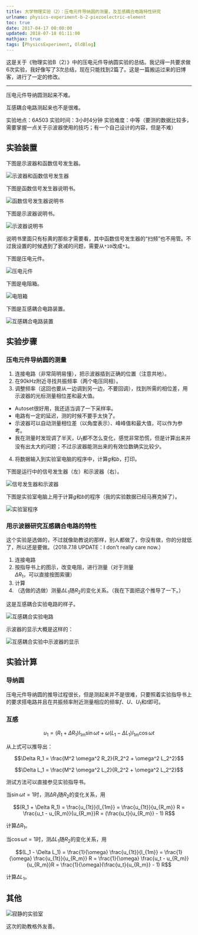 ```yaml
---
title: 大学物理实验（2）：压电元件导纳圆的测量，及互感耦合电路特性研究
urlname: physics-experiment-b-2-piezoelectric-element
toc: true
date: 2017-04-17 00:00:00
updated: 2018-07-18 01:11:00
mathjax: true
tags: [PhysicsExperiment, OldBlog]
---
```


这是关于《物理实验B（2）》中的压电元件导纳圆实验的总结。我记得一共要求做6次实验，我好像写了3次总结，现在只能找到2篇了。这是一篇搬运过来的旧博客，进行了一定的修改。

---

压电元件导纳圆测起来不难。

互感耦合电路测起来也不是很难。

实验地点：6A503
实验时间：3小时4分钟
实验难度：中等（要测的数据比较多，需要掌握一点关于示波器使用的技巧；有一个自己设计的内容，但是不难）

## 实验装置

下图是示波器和函数信号发生器。

![示波器和函数信号发生器](test-suite-1.jpg)

下图是函数信号发生器说明书。

![函数信号发生器说明书](manual-1.jpg)

下图是示波器说明书。

![示波器说明书](manual-2.jpg)

说明书里面只有标黄的那些才需要看，其中函数信号发生器的“扫频”也不用管。不过我设置的时候遇到了衰减的问题，需要从`*10`改成`*1`。

下图是压电元件。

![压电元件](piezoelectric-element.jpg)

下图是电阻箱。

![电阻箱](resistance-box.jpg)

下图是互感耦合电路装置。

![互感耦合电路装置](circuit.jpg)

## 实验步骤

### 压电元件导纳圆的测量

1. 连接电路（非常简明易懂），把示波器插到正确的位置（注意共地）。
2. 在90kHz附近寻找共振频率（两个电压同相）。
3. 调整频率（这回也要从一边调到另一边，不要回调），找到所需的相位差，用示波器的光标测量相位差和最大值。
  * Autoset很好用，我还适当调了一下采样率。
  * 电路有一定的延迟，测的时候不要手太快了。
  * 示波器可以自动测量相位差（以角度表示）、峰峰值和最大值，可以作为参考。
  * 我在测量时发现调了半天，$U_1$都不怎么变化，感觉非常恐慌，但是计算出来并没有出太大的问题；不过示波器能测出来的有效位数确实比较少。
4. 将数据输入到实验室电脑的程序中，计算$g$和$b$，打印。

下图是运行中的信号发生器（左）和示波器（右）。

![信号发生器和示波器](oscillometer.jpg)

下图是实验室电脑上用于计算$g$和$b$的程序（我的实验数据已经马赛克掉了）。

![实验室程序](program.jpg)

### 用示波器研究互感耦合电路的特性

这个实验是选做的，不过就像助教说的那样，别人都做了，你没有做，你的分就低了，所以还是要做。（2018.7.18 UPDATE：I don't really care now.）

1. 连接电路
2. 按指导书上的图示，改变电阻，进行测量（对于测量$\Delta R_1$，可以直接按图索骥）
3. 计算
4. （选做的选做）测量$\Delta L_1$随$R_2$的变化关系。（我在下面把这个推导了一下。）

这是互感耦合实验电路的样子。

![互感耦合实验电路](mutual-inductance-circuit.jpg)

示波器的显示大概是这样的：

![互感耦合实验中示波器的显示](mutual-inductance-oscillometer.jpg)

## 实验计算

### 导纳圆

压电元件导纳圆的推导过程很长，但是测起来并不是很难，只要照着实验指导书上的要求搭电路并且在共振频率附近测量相应的频率$f$、$U$、$U_1$和$t$即可。

### 互感

$$u_1 = (R_1 + \Delta R_1) I_{1m} \sin{\omega t} + \omega (L_1 - \Delta L_1) I_{1m} \cos{\omega t}$$

从上式可以推导出：

$$\Delta R_1 = \frac{M^2 \omega^2 R_2}{R_2^2 + \omega^2 L_2^2}$$

$$\Delta L_1 = \frac{M^2 \omega^2 L_2}{R_2^2 + \omega^2 L_2^2}$$

测试方法可以直接参见实验指导书。

当$\sin{\omega t} = 1$时，测$\Delta R_1$随$R_2$的变化关系，用

$$(R_1 + \Delta R_1) = \frac{u_{1t}}{I_{1m}} = \frac{u_{1t}}{u_{R_m}} R = \frac{u_t - u_{R_m}}{u_{R_m}}R = (\frac{u_t}{u_{R_m}} - 1) R$$

计算$\Delta R_1$。

当$\cos{\omega t} = 1$时，测$\Delta L_1$随$R_2$的变化关系，用

$$(L_1 - \Delta L_1) = \frac{1}{\omega} \frac{u_{1t}}{I_{1m}} = \frac{1}{\omega} \frac{u_{1t}}{u_{R_m}} R = \frac{1}{\omega} \frac{u_t - u_{R_m}}{u_{R_m}}R = \frac{1}{\omega}(\frac{u_t}{u_{R_m}} - 1) R$$

计算$\Delta L_1$。

## 其他

![寂静的实验室](the-quiet-room.jpg)

这次的助教格外友善。
